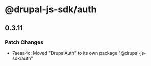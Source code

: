 # @drupal-js-sdk/auth

## 0.3.11

### Patch Changes

- 7aeaa4c: Moved "DrupalAuth" to its own package "@drupal-js-sdk/auth"
